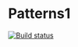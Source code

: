 # Patterns1

[![Build status](https://ci.appveyor.com/api/projects/status/h00pi6350m8v8rb2/branch/master?svg=true)](https://ci.appveyor.com/project/YelenaDolgopolova/patterns1/branch/master)
